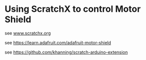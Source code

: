 # Using ScratchX to control Motor Shield
see www.scratchx.org

see https://learn.adafruit.com/adafruit-motor-shield

see https://github.com/khanning/scratch-arduino-extension
